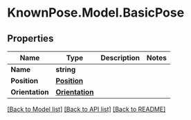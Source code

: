 
# KnownPose.Model.BasicPose

## Properties

Name | Type | Description | Notes
------------ | ------------- | ------------- | -------------
**Name** | **string** |  | 
**Position** | [**Position**](Position.md) |  | 
**Orientation** | [**Orientation**](Orientation.md) |  | 

[[Back to Model list]](../README.md#documentation-for-models)
[[Back to API list]](../README.md#documentation-for-api-endpoints)
[[Back to README]](../README.md)

